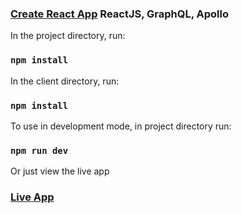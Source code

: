 ### [Create React App](https://docs.spacexdata.com/) ReactJS, GraphQL, Apollo

In the project directory, run:

### `npm install`

In the client directory, run:

### `npm install`

To use in development mode, in project directory run:

### `npm run dev`

Or just view the live app

### [Live App](http://toni-spacex.herokuapp.com/)